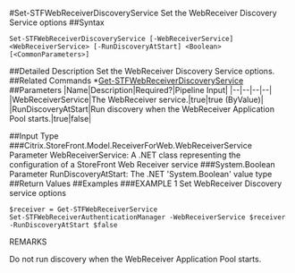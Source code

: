 #Set-STFWebReceiverDiscoveryService
Set the WebReceiver Discovery Service options
##Syntax
```Set-STFWebReceiverDiscoveryService [-WebReceiverService] <WebReceiverService> [-RunDiscoveryAtStart] <Boolean> [<CommonParameters>]
```
##Detailed Description
Set the WebReceiver Discovery Service options.
##Related Commands
*[Get-STFWebReceiverDiscoveryService](Get-STFWebReceiverDiscoveryService)
##Parameters
|Name|Description|Required?|Pipeline Input||--|--|--|--||WebReceiverService|The WebReceiver service.|true|true (ByValue)||RunDiscoveryAtStart|Run discovery when the WebReceiver Application Pool starts.|true|false|##Input Type
###Citrix.StoreFront.Model.ReceiverForWeb.WebReceiverService
Parameter WebReceiverService: A .NET class representing the configuration of a StoreFront Web Receiver service
###System.Boolean
Parameter RunDiscoveryAtStart: The .NET 'System.Boolean' value type
##Return Values
##Examples
###EXAMPLE 1 Set WebReceiver Discovery service options
```$receiver = Get-STFWebReceiverService
Set-STFWebReceiverAuthenticationManager -WebReceiverService $receiver -RunDiscoveryAtStart $false
```
REMARKS

Do not run discovery when the WebReceiver Application Pool starts.
